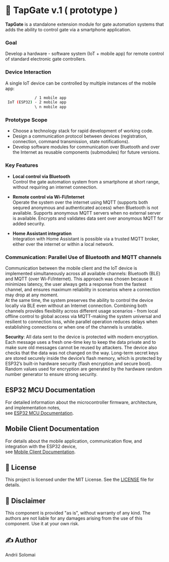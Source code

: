 # 🔐 TapGate v.1 ( prototype )

**TapGate** is a standalone extension module for gate automation systems that adds the ability to control gate via a smartphone application.

### Goal
Develop a hardware - software system (IoT + mobile app) for remote control of standard electronic gate controllers.

### Device Interaction
A single IoT device can be controlled by multiple instances of the mobile app:

```bash
             / 1 mobile app 
 IoT (ESP32) - 2 mobile app
             \ n mobile app
```

### Prototype Scope
- Choose a technology stack for rapid development of working code.
- Design a communication protocol between devices (registration, connection, command transmission, state notifications).
- Develop software modules for communication over Bluetooth and over the Internet as reusable components (submodules) for future versions.


### Key Features

- **Local control via Bluetooth**  
  Control the gate automation system from a smartphone at short range, without requiring an internet connection.

- **Remote control via Wi-Fi/Internet**  
  Operate the system over the internet using MQTT (supports both sequred anonymous and authenticated access) when Bluetooth is not available.
  Supports anonymous MQTT servers when no external server is available.
  Encrypts and validates data sent over anonymous MQTT for added security.

- **Home Assistant integration**  
  Integration with Home Assistant is possible via a trusted MQTT broker, either over the internet or within a local network.

### Communication: Parallel Use of Bluetooth and MQTT channels

Communication between the mobile client and the IoT device is implemented simultaneously across all available channels: Bluetooth (BLE) and MQTT (over Wi-Fi/Internet). This approach was chosen because it minimizes latency, the user always gets a response from the fastest channel, and ensures maximum reliability in scenarios where a connection may drop at any moment.<br>
At the same time, the system preserves the ability to control the device locally via BLE even without an Internet connection. Combining both channels provides flexibility across different usage scenarios - from local offline control to global access via MQTT-making the system universal and resilient to connection loss, while parallel operation reduces delays when establishing connections or when one of the channels is unstable.

**Security**: All data sent to the device is protected with modern encryption. Each message uses a fresh one-time key to keep the data private and to make sure old messages cannot be reused by attackers. The device also checks that the data was not changed on the way. Long-term secret keys are stored securely inside the device’s flash memory, which is protected by ESP32’s built-in hardware security (flash encryption and secure boot). Random values used for encryption are generated by the hardware random number generator to ensure strong security.

## ESP32 MCU Documentation  
For detailed information about the microcontroller firmware, architecture, and implementation notes,<br>
see [ESP32 MCU Documentation](esp32_mcu/README.md).  

## Mobile Client Documentation  
For details about the mobile application, communication flow, and integration with the ESP32 device,<br>
see [Mobile Client Documentation](mobile_client_MAUI/README.md).  


## 📜 License
This project is licensed under the MIT License. See the [LICENSE](LICENSE) file for details.

## 📜 Disclaimer
This component is provided "as is", without warranty of any kind. The authors are not liable for any damages arising from the use of this component. Use it at your own risk.

## ✍️ Author
Andrii Solomai